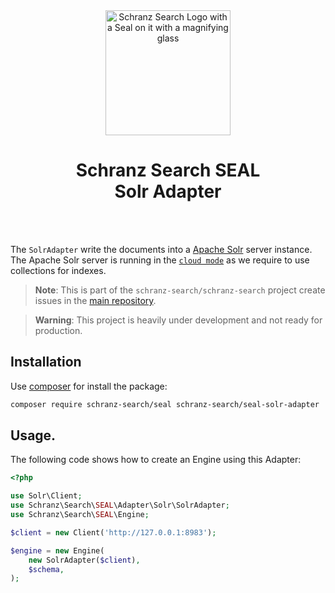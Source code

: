 <div align="center">
    <img alt="Schranz Search Logo with a Seal on it with a magnifying glass" src="https://avatars.githubusercontent.com/u/120221538?s=400&v=5" width="200" height="200">
</div>

<h1 align="center">Schranz Search SEAL <br /> Solr Adapter</h1>

<br />
<br />

The `SolrAdapter` write the documents into a [Apache Solr](https://github.com/apache/solr) server instance. The Apache Solr server is running in the [`cloud mode`](https://solr.apache.org/guide/solr/latest/getting-started/tutorial-solrcloud.html) as we require to use collections for indexes.

> **Note**:
> This is part of the `schranz-search/schranz-search` project create issues in the [main repository](https://github.com/schranz-search/schranz-search).

> **Warning**:
> This project is heavily under development and not ready for production.

## Installation

Use [composer](https://getcomposer.org/) for install the package:

```bash
composer require schranz-search/seal schranz-search/seal-solr-adapter
```

## Usage.

The following code shows how to create an Engine using this Adapter:

```php
<?php

use Solr\Client;
use Schranz\Search\SEAL\Adapter\Solr\SolrAdapter;
use Schranz\Search\SEAL\Engine;

$client = new Client('http://127.0.0.1:8983');

$engine = new Engine(
    new SolrAdapter($client),
    $schema,
);
```
